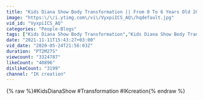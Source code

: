 ```yaml
---
title: "Kids Diana Show Body Transformation || From 0 To 6 Years Old 2020"
image: "https:\/\/i.ytimg.com\/vi\/VyxpiICS_AQ\/hqdefault.jpg"
vid_id: "VyxpiICS_AQ"
categories: "People-Blogs"
tags: ["Kids Diana Show Body Transformation","Kids Diana Show Body Transformation 0 to 6"]
date: "2021-11-11T15:43:27+03:00"
vid_date: "2020-05-24T21:56:03Z"
duration: "PT2M27S"
viewcount: "3324787"
likeCount: "40896"
dislikeCount: "3199"
channel: "IK creation"
---
```

{% raw %}#KidsDianaShow #Transformation #IKcreation{% endraw %}
